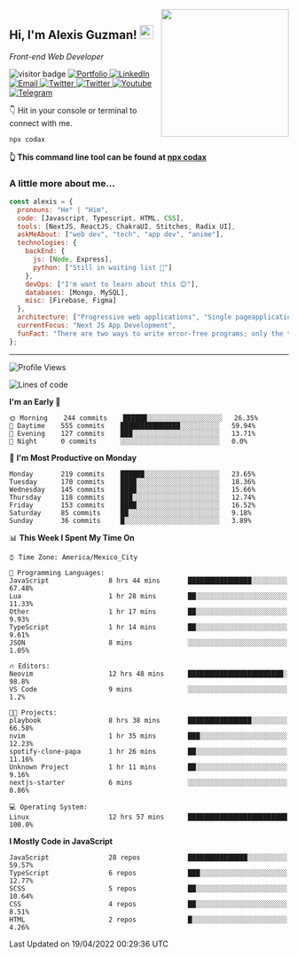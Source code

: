 <img align='right' src="https://media.giphy.com/media/M9gbBd9nbDrOTu1Mqx/giphy.gif" width="230">
<h2>Hi, I'm Alexis Guzman! <img src="https://media.giphy.com/media/hvRJCLFzcasrR4ia7z/giphy.gif" width="25px"></h2>
<p><em>Front-end Web Developer</em></p>

<p>
  <img src="https://visitor-badge.glitch.me/badge?page_id=a12989x.a12989x&left_color=black&right_color=gray" alt="visitor badge"/>
  <a href='https://www.codingcodax.dev/' target='_blank'>
    <img alt='Portfolio' src='https://img.shields.io/badge/Portfolio-black?logo=vercel&style=flat-square'>
  </a>
  <a href='https://linkedin.com/in/codax/' target='_blank'>
    <img alt='LinkedIn' src='https://img.shields.io/badge/LinkedIn-black?logo=LinkedIn&style=flat-square'>
  </a>
  <a href='mailto:codaxtech@gmail.com' target='_blank'>
    <img alt='Email' src='https://img.shields.io/badge/Email-black?logo=Gmail&style=flat-square'>
  </a>
  <a href='https://twitter.com/codingcodax' target='_blank'>
    <img alt='Twitter' src='https://img.shields.io/badge/Twitter-black?logo=Twitter&style=flat-square'>
  </a>
  <a href='https://www.instagram.com/codingcodax/' target='_blank'>
    <img alt='Twitter' src='https://img.shields.io/badge/Instagram-black?logo=Instagram&style=flat-square'>
  </a>
  <a href='https://www.youtube.com/channel/UCMY0GhV1HuX4XdbgalC77VQ' target='_blank'>
    <img alt='Youtube' src='https://img.shields.io/badge/YouTube-black?logo=Youtube&style=flat-square'>
  </a>
  <a href='https://t.me/codingcodax' target='_blank'>
    <img alt='Telegram' src='https://img.shields.io/badge/Telegram-black?logo=Telegram&logoColor=ffffff&style=flat-square'>
  </a>
</p>

👇 Hit in your console or terminal to connect with me.

```bash
npx codax
```
**👆 This command line tool can be found at [npx codax](https://github.com/a12989x/npx-codax)**

<h3>A little more about me...</h3>

```javascript
const alexis = {
  pronouns: "He" | "Him",
  code: [Javascript, Typescript, HTML, CSS],
  tools: [NextJS, ReactJS, ChakraUI, Stitches, Radix UI],
  askMeAbout: ["web dev", "tech", "app dev", "anime"],
  technologies: {
    backEnd: {
      js: [Node, Express],
      python: ["Still in waiting list 🥲"]
    },
    devOps: ["I'm want to learn about this 😊"],
    databases: [Mongo, MySQL],
    misc: [Firebase, Figma]
  },
  architecture: ["Progressive web applications", "Single pageapplications"],
  currentFocus: "Next JS App Development",
  funFact: "There are two ways to write error-free programs; only the third one works"
};
```

---

<!--START_SECTION:waka-->
![Profile Views](http://img.shields.io/badge/Profile%20Views-11-blue)

![Lines of code](https://img.shields.io/badge/From%20Hello%20World%20I%27ve%20Written-1%20Million%20lines%20of%20code-blue)

**I'm an Early 🐤** 

```text
🌞 Morning    244 commits    ██████░░░░░░░░░░░░░░░░░░░   26.35% 
🌆 Daytime    555 commits    ███████████████░░░░░░░░░░   59.94% 
🌃 Evening    127 commits    ███░░░░░░░░░░░░░░░░░░░░░░   13.71% 
🌙 Night      0 commits      ░░░░░░░░░░░░░░░░░░░░░░░░░   0.0%

```
📅 **I'm Most Productive on Monday** 

```text
Monday       219 commits    ██████░░░░░░░░░░░░░░░░░░░   23.65% 
Tuesday      170 commits    ████░░░░░░░░░░░░░░░░░░░░░   18.36% 
Wednesday    145 commits    ████░░░░░░░░░░░░░░░░░░░░░   15.66% 
Thursday     118 commits    ███░░░░░░░░░░░░░░░░░░░░░░   12.74% 
Friday       153 commits    ████░░░░░░░░░░░░░░░░░░░░░   16.52% 
Saturday     85 commits     ██░░░░░░░░░░░░░░░░░░░░░░░   9.18% 
Sunday       36 commits     █░░░░░░░░░░░░░░░░░░░░░░░░   3.89%

```


📊 **This Week I Spent My Time On** 

```text
⌚︎ Time Zone: America/Mexico_City

💬 Programming Languages: 
JavaScript               8 hrs 44 mins       ████████████████░░░░░░░░░   67.48% 
Lua                      1 hr 28 mins        ██░░░░░░░░░░░░░░░░░░░░░░░   11.33% 
Other                    1 hr 17 mins        ██░░░░░░░░░░░░░░░░░░░░░░░   9.93% 
TypeScript               1 hr 14 mins        ██░░░░░░░░░░░░░░░░░░░░░░░   9.61% 
JSON                     8 mins              ░░░░░░░░░░░░░░░░░░░░░░░░░   1.05%

🔥 Editors: 
Neovim                   12 hrs 48 mins      ████████████████████████░   98.8% 
VS Code                  9 mins              ░░░░░░░░░░░░░░░░░░░░░░░░░   1.2%

🐱‍💻 Projects: 
playbook                 8 hrs 38 mins       ████████████████░░░░░░░░░   66.58% 
nvim                     1 hr 35 mins        ███░░░░░░░░░░░░░░░░░░░░░░   12.23% 
spotify-clone-papa       1 hr 26 mins        ██░░░░░░░░░░░░░░░░░░░░░░░   11.16% 
Unknown Project          1 hr 11 mins        ██░░░░░░░░░░░░░░░░░░░░░░░   9.16% 
nextjs-starter           6 mins              ░░░░░░░░░░░░░░░░░░░░░░░░░   0.86%

💻 Operating System: 
Linux                    12 hrs 57 mins      █████████████████████████   100.0%

```

**I Mostly Code in JavaScript** 

```text
JavaScript               28 repos            ███████████████░░░░░░░░░░   59.57% 
TypeScript               6 repos             ███░░░░░░░░░░░░░░░░░░░░░░   12.77% 
SCSS                     5 repos             ██░░░░░░░░░░░░░░░░░░░░░░░   10.64% 
CSS                      4 repos             ██░░░░░░░░░░░░░░░░░░░░░░░   8.51% 
HTML                     2 repos             █░░░░░░░░░░░░░░░░░░░░░░░░   4.26%

```



 Last Updated on 19/04/2022 00:29:36 UTC
<!--END_SECTION:waka-->
